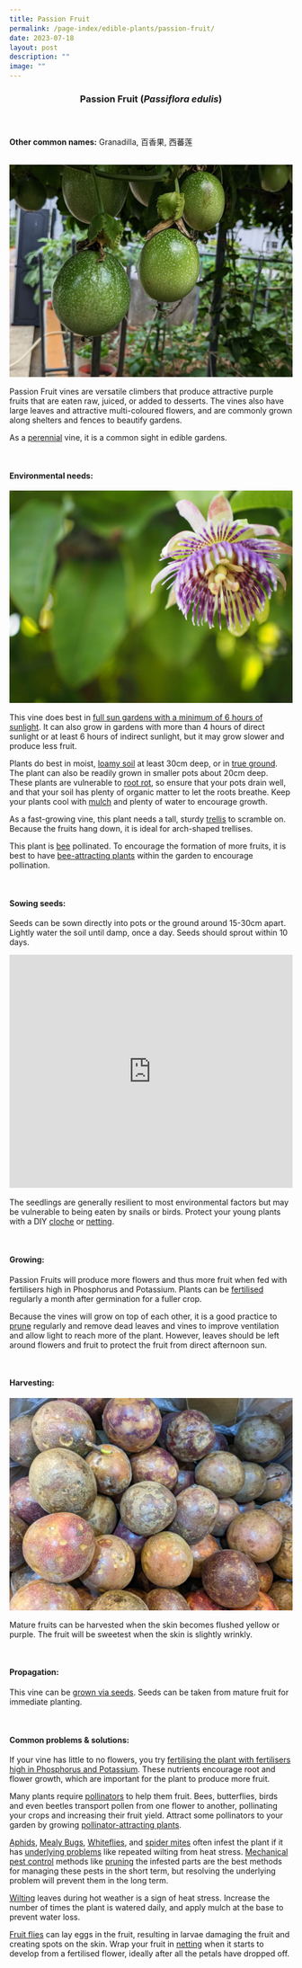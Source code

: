 ```yaml
---
title: Passion Fruit
permalink: /page-index/edible-plants/passion-fruit/
date: 2023-07-18
layout: post
description: ""
image: ""
---
```

<header>
	<h3>Passion Fruit (<em>Passiflora edulis</em>)</h3>
</header>
	
<section>
	<p><strong>Other common names:</strong> Granadilla, 百香果, 西蕃莲</p>
	<br>
</section>

<section>
	<img title="Photo by Jacqueline Chua." src="/images/Plants/Passionfruit_JacChua%20(1).jpg">
	<p>Passion Fruit vines are versatile climbers that produce attractive purple fruits that are eaten raw, juiced, or added to desserts. The vines also have large leaves and attractive multi-coloured flowers, and are commonly grown along shelters and fences to beautify gardens.</p>
	<p>As a <a href="/learn-more-about-gardening/glossary/#p">perennial</a> vine, it is a common sight in edible gardens.</p>
	<br>
</section>

<section>
	<h4>Environmental needs:</h4>
	<img title="Photo by Jacqueline Chua." src="/images/Plants/Passionfruit_JacChua%20(2).jpg">
	<p>This vine does best in <a href="/page-index/horticulture-techniques/gauging-light">full sun gardens with a minimum of 6 hours of sunlight</a>. It can also grow in gardens with more than 4 hours of direct sunlight or at least 6 hours of indirect sunlight, but it may grow slower and produce less fruit. </p>
	<p>Plants do best in moist, <a href="/page-index/horticulture-techniques/soil/">loamy soil</a> at least 30cm deep, or in <a href="/page-index/horticulture-techniques/true-ground/">true ground</a>. The plant can also be readily grown in smaller pots about 20cm deep. These plants are vulnerable to <a href="/page-index/plant-problems/root-rot/">root rot</a>, so ensure that your pots drain well, and that your soil has plenty of organic matter to let the roots breathe. Keep your plants cool with <a href="/page-index/horticulture-techniques/mulching/">mulch</a> and plenty of water to encourage growth. </p>
	<p>As a fast-growing vine, this plant needs a tall, sturdy <a href="/page-index/hardscapes/trellises/">trellis</a> to scramble on. Because the fruits hang down, it is ideal for arch-shaped trellises.</p>
	<p>This plant is <a href="/page-index/biodiversity/pollinators/">bee</a> pollinated. To encourage the formation of more fruits, it is best to have <a href="/page-index/glossary/biodiversity-attracting-plants/">bee-attracting plants</a> within the garden to encourage pollination.</p>
	<br>
</section>

<section>
  <h4>Sowing seeds:</h4>
	<p>Seeds can be sown directly into pots or the ground around 15-30cm apart. Lightly water the soil until damp, once a day. Seeds should sprout within 10 days.</p>
	<iframe width="100%" height="415" src="https://www.youtube.com/embed/x7J87wY7U6s" title="YouTube video player" frameborder="0" allow="accelerometer; autoplay; clipboard-write; encrypted-media; gyroscope; picture-in-picture; web-share" allowfullscreen=""></iframe>	<br>
	<p>The seedlings are generally resilient to most environmental factors but may be vulnerable to being eaten by snails or birds. Protect your young plants with a DIY <a href="/page-index/horticulture-techniques/cloches">cloche</a> or <a href="/page-index/hardscapes/netting">netting</a>. </p>
	<br>
</section>

<section>
	<h4>Growing:</h4>
	<p>Passion Fruits will produce more flowers and thus more fruit when fed with fertilisers high in Phosphorus and Potassium. Plants can be <a href="/page-index/horticulture-techniques/fertilising">fertilised</a> regularly a month after germination for a fuller crop. </p>
	<p>Because the vines will grow on top of each other, it is a good practice to <a href="/page-index/horticulture-techniques/pruning/">prune</a> regularly and remove dead leaves and vines to improve ventilation and allow light to reach more of the plant. However, leaves should be left around flowers and fruit to protect the fruit from direct afternoon sun.</p>
	<br>
</section>

<section>
	<h4>Harvesting:</h4>
	<img title="Passionfruit for sale in the wetmarket. Photo by Jacqueline Chua." src="/images/Plants/passionfruit%20(1)_jacquelinechua.jpg">
	<p>Mature fruits can be harvested when the skin becomes flushed yellow or purple. The fruit will be sweetest when the skin is slightly wrinkly.</p>
	<br>
</section>

<section>
	<h4>Propagation:</h4>
	<p>This vine can be <a href="/page-index/horticulture-techniques/propagating-by-seed">grown via seeds</a>. Seeds can be taken from mature fruit for immediate planting.</p>
	<br>
</section>

<section>
	<h4>Common problems &amp; solutions:</h4>
	<p>If your vine has little to no flowers, you try <a href="/page-index/horticulture-techniques/fertilising/">fertilising the plant with fertilisers high in Phosphorus and Potassium</a>. These nutrients encourage root and flower growth, which are important for the plant to produce more fruit.</p>
	<p>Many plants require <a href="/page-index/biodiversity/pollinators">pollinators</a> to help them fruit. Bees, butterflies, birds and even beetles transport pollen from one flower to another, pollinating your crops and increasing their fruit yield. Attract some pollinators to your garden by growing <a href="/page-index/glossary/biodiversity-attracting-plants/">pollinator-attracting plants</a>.</p>
		<p><a href="/page-index/pests/aphids/">Aphids</a>, <a href="/page-index/pests/mealy-bugs/">Mealy Bugs</a>, <a href="/page-index/pests/whiteflies/">Whiteflies</a>, and <a href="/page-index/pests/spider-mites/">spider mites</a> often infest the plant if it has <a href="/learn-more-about-gardening/plant-problems/">underlying problems</a> like repeated wilting from heat stress. <a href="/horticulture-techniques/pest-control/">Mechanical pest control</a> methods like <a href="/page-index/horticulture-techniques/pruning/">pruning</a> the infested parts are the best methods for managing these pests in the short term, but resolving the underlying problem will prevent them in the long term.</p>
	<p><a href="/page-index/plant-problems/wilting/">Wilting</a> leaves during hot weather is a sign of heat stress. Increase the number of times the plant is watered daily, and apply mulch at the base to prevent water loss.</p>
	<p><a href="/page-index/pests/oriental-fruit-flies">Fruit flies</a> can lay eggs in the fruit, resulting in larvae damaging the fruit and creating spots on the skin. Wrap your fruit in <a href="/page-index/hardscapes/netting">netting</a> when it starts to develop from a fertilised flower, ideally after all the petals have dropped off.</p>
	<br>
</section>